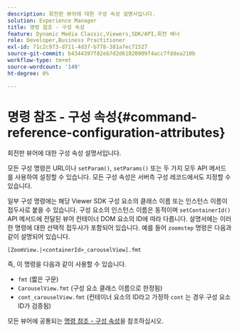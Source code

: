 ```yaml
---
description: 회전판 뷰어에 대한 구성 속성 설명서입니다.
solution: Experience Manager
title: 명령 참조 - 구성 속성
feature: Dynamic Media Classic,Viewers,SDK/API,회전 배너
role: Developer,Business Practitioner
exl-id: 71c2c973-d711-4d37-b778-381a7ec71527
source-git-commit: b4344397f82eb7d2d61020909f4acc7fddea210b
workflow-type: tm+mt
source-wordcount: '149'
ht-degree: 0%

---
```


# 명령 참조 - 구성 속성{#command-reference-configuration-attributes}

회전판 뷰어에 대한 구성 속성 설명서입니다.

모든 구성 명령은 URL이나 `setParam()`, `setParams()` 또는 두 가지 모두 API 메서드를 사용하여 설정할 수 있습니다. 모든 구성 속성은 서버측 구성 레코드에서도 지정할 수 있습니다.

일부 구성 명령에는 해당 Viewer SDK 구성 요소의 클래스 이름 또는 인스턴스 이름이 접두사로 붙을 수 있습니다. 구성 요소의 인스턴스 이름은 동적이며 `setContainerId()` API 메서드에 전달된 뷰어 컨테이너 DOM 요소의 ID에 따라 다릅니다. 설명서에는 이러한 명령에 대한 선택적 접두사가 포함되어 있습니다. 예를 들어 `zoomstep` 명령은 다음과 같이 설명되어 있습니다.

`[ZoomView.|<containerId>_carouselView].fmt`

즉, 이 명령을 다음과 같이 사용할 수 있습니다.

* `fmt` (짧은 구문)
* `CarouselView.fmt` (구성 요소 클래스 이름으로 한정됨)
* `cont_carouselView.fmt` (컨테이너 요소의 ID라고 가정하 `cont` 는 경우 구성 요소 ID가 검증됨)

모든 뷰어에 공통되는 [명령 참조 - 구성 속성](../../../r-html5-viewer-20-cmdref-configattrib/r-html5-viewer-20-cmdref-configattrib.md#concept-850e0f2c49b949deb7cfbfd330d329bd)을 참조하십시오.
